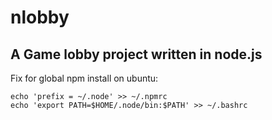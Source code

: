# nlobby

## A Game lobby project written in node.js

Fix for global npm install on ubuntu:

	echo 'prefix = ~/.node' >> ~/.npmrc
	echo 'export PATH=$HOME/.node/bin:$PATH' >> ~/.bashrc

